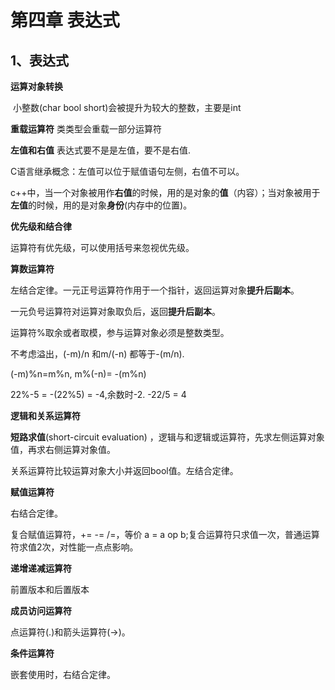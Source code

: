 





# 第四章 表达式

## 1、表达式

**运算对象转换**

​	小整数(char bool short)会被提升为较大的整数，主要是int

**重载运算符**
	类类型会重载一部分运算符

**左值和右值**
	表达式要不是是左值，要不是右值.

C语言继承概念：左值可以位于赋值语句左侧，右值不可以。

c++中，当一个对象被用作**右值**的时候，用的是对象的**值**（内容）；当对象被用于**左值**的时候，用的是对象**身份**(内存中的位置)。

**优先级和结合律**

运算符有优先级，可以使用括号来忽视优先级。

**算数运算符**

左结合定律。一元正号运算符作用于一个指针，返回运算对象**提升后副本**。

一元负号运算符对运算对象取负后，返回**提升后副本**。

运算符%取余或者取模，参与运算对象必须是整数类型。

不考虑溢出，(-m)/n 和m/(-n) 都等于-(m/n).

(-m)%n=m%n, m%(-n)= -(m%n)

22%-5 = -(22%5) = -4,余数时-2. -22/5 = 4

**逻辑和关系运算符**

**短路求值**(short-circuit evaluation) ，逻辑与和逻辑或运算符，先求左侧运算对象值，再求右侧运算对象值。

关系运算符比较运算对象大小并返回bool值。左结合定律。

**赋值运算符**

右结合定律。

复合赋值运算符，+= -= /=，等价 a = a op b;复合运算符只求值一次，普通运算符求值2次，对性能一点点影响。

**递增递减运算符**

前置版本和后置版本

**成员访问运算符**

点运算符(.)和箭头运算符(->)。

**条件运算符**

嵌套使用时，右结合定律。



